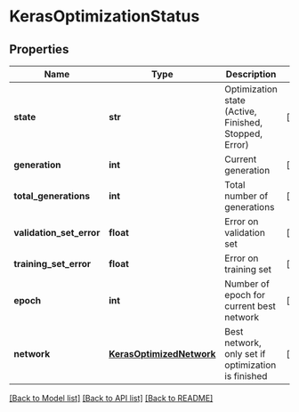 # KerasOptimizationStatus

## Properties
Name | Type | Description | Notes
------------ | ------------- | ------------- | -------------
**state** | **str** | Optimization state (Active, Finished, Stopped, Error) | [optional] 
**generation** | **int** | Current generation | [optional] 
**total_generations** | **int** | Total number of generations | [optional] 
**validation_set_error** | **float** | Error on validation set | [optional] 
**training_set_error** | **float** | Error on training set | [optional] 
**epoch** | **int** | Number of epoch for current best network | [optional] 
**network** | [**KerasOptimizedNetwork**](KerasOptimizedNetwork.md) | Best network, only set if optimization is finished | [optional] 

[[Back to Model list]](../README.md#documentation-for-models) [[Back to API list]](../README.md#documentation-for-api-endpoints) [[Back to README]](../README.md)


